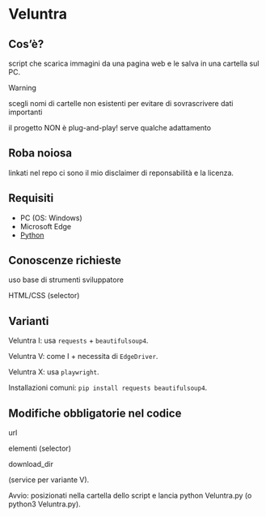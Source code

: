 # Veluntra

## Cos’è?
script che scarica immagini da una pagina web e le salva in una cartella sul PC.

> [!WARNING]  
> scegli nomi di cartelle non esistenti per evitare di sovrascrivere dati importanti
> 
> il progetto NON è plug-and-play! serve qualche adattamento

## Roba noiosa
linkati nel repo ci sono il mio disclaimer di reponsabilità e la licenza.

## Requisiti
* PC (OS: Windows)
* Microsoft Edge
* [Python](https://www.python.org/downloads/)

## Conoscenze richieste
uso base di strumenti sviluppatore

HTML/CSS (selector)

## Varianti
Veluntra I: usa ```requests``` + ```beautifulsoup4```.

Veluntra V: come I + necessita di ```EdgeDriver```.

Veluntra X: usa ```playwright```.

Installazioni comuni: ```pip install requests beautifulsoup4```.

## Modifiche obbligatorie nel codice
url

elementi (selector)

download_dir

(service per variante V).

Avvio: posizionati nella cartella dello script e lancia python Veluntra.py (o python3 Veluntra.py).
